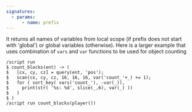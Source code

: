 ```yaml
---
signatures:
  - params:
      - name: prefix
---
```


It returns all names of variables from local scope (if prefix does not start
with 'global') or global variables (otherwise). Here is a larger example that
uses combination of `vars` and `var` functions to be used for object counting

```scarpet
/script run
$ count_blocks(ent) -> (
$   [cx, cy, cz] = query(ent, 'pos');
$   scan(cx, cy, cz, 16, 16, 16, var('count_'+_) += 1);
$   for ( sort_key( vars('count_'), -var(_)),
$     print(str( '%s: %d', slice(_,6), var(_) ))
$   )
$ )
/script run count_blocks(player())
```
